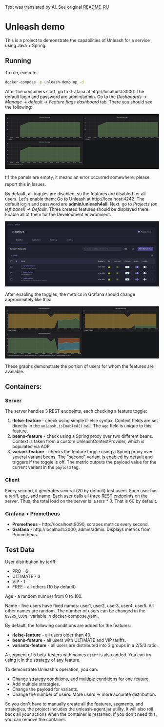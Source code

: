 Text was translated by AI. See original [README_RU](README_RU.md)
# Unleash demo

This is a project to demonstrate the capabilities of Unleash for a service using Java + Spring.

## Running
To run, execute:
```bash
docker-compose -p unleash-demo up -d
```

After the containers start, go to Grafana at http://localhost:3000. The default login and password are admin/admin.
Go to the _Dashboards -> Manage -> default -> Feature flags dashboard_ tab.
There you should see the following:

<img src="readme/grafanaDisabledFeatures.png">

❗If the panels are empty, it means an error occurred somewhere; please report this in Issues.

By default, all toggles are disabled, so the features are disabled for all users. Let's enable them:
Go to Unleash at http://localhost:4242. The default login and password are **admin/unleash4all**.
Next, go to _Projects (on left panel) -> Default_. Three created features should be displayed there. Enable all of them for the Development environment.

<img src="readme/unleashFeatures.png">

After enabling the toggles, the metrics in Grafana should change approximately like this:

<img src="readme/grafanaEnabledFeatures.png">

These graphs demonstrate the portion of users for whom the features are available.

## Containers:
### Server
The server handles 3 REST endpoints, each checking a feature toggle:
1.  **ifelse-feature** - check using simple if-else syntax.
    Context fields are set directly in the `unleash.isEnabled()` call. The `age` field is unique to this feature.
2.  **beans-feature** - check using a Spring proxy over two different beans.
    Context is taken from a custom UnleashContextProvider, which is populated via AOP.
3.  **variant-feature** - checks the feature toggle using a Spring proxy over several variant beans.
    The "second" variant is enabled by default and triggers if the toggle is off.
    The metric outputs the payload value for the current variant in the `payload` tag.

### Client
Every second, it generates several (20 by default) test users. Each user has a tariff, age, and name.
Each user calls all three REST endpoints on the server. Thus, the total load on the server is: *users * 3*.
That is 60 by default.

### Grafana + Prometheus
*   **Prometheus** - http://localhost:9090, scrapes metrics every second.
*   **Grafana** - http://localhost:3000, admin/admin. Displays metrics from Prometheus.

## Test Data
User distribution by tariff:
*   PRO - 6
*   ULTIMATE - 3
*   VIP - 1
*   FREE - all others (10 by default)

Age - a random number from 0 to 100.

Name - five users have fixed names: user1, user2, user3, user4, user5. All other names are random.
The number of users can be changed in the `USERS_COUNT` variable in docker-compose.yaml.

By default, the following conditions are added for the features:
*   **ifelse-feature** - all users older than 40.
*   **beans-feature** - all users with ULTIMATE and VIP tariffs.
*   **variants-feature** - all users are distributed into 3 groups in a 2/5/3 ratio.

A segment of 5 beta-testers with names `user*` is also added. You can try using it in the strategy of any feature.

To demonstrate Unleash's operation, you can:
*   Change strategy conditions, add multiple conditions for one feature.
*   Add multiple strategies.
*   Change the payload for variants.
*   Change the number of users. More users -> more accurate distribution.

So you don't have to manually create all the features, segments, and strategies, the project includes the unleash-agent.jar utility.
It will also roll back all your actions when the container is restarted. If you don't need this, you can remove the container.